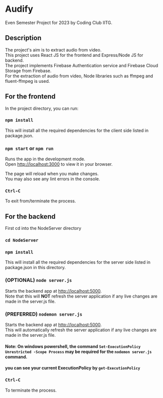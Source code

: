 # Audify

Even Semester Project for 2023 by Coding Club IITG.

## Description

The project's aim is to extract audio from video.\
This project uses React JS for the frontend and Express/Node JS for backend.\
The project implements Firebase Authentication service and Firebase Cloud Storage from Firebase.\
For the extraction of audio from video, Node libraries such as ffmpeg and fluent-ffmpeg is used.

## For the frontend

In the project directory, you can run:

### `npm install`

This will install all the required dependencies for the client side listed in package.json.

### `npm start` or `npm run`
Runs the app in the development mode.\
Open [http://localhost:3000](http://localhost:3000) to view it in your browser.

The page will reload when you make changes.\
You may also see any lint errors in the console.

### `Ctrl-C`
To exit from/terminate the process.

## For the backend

First cd into the NodeServer directory

### `cd NodeServer`

### `npm install` 
This will install all the required dependencies for the server side listed in package.json in this directory.

### (OPTIONAL) `node server.js`
Starts the backend app at [http://localhost:5000](http://localhost:5000).\
Note that this will **NOT** refresh the server application if any live changes are made in the server.js file.

### (PREFERRED) `nodemon server.js`
Starts the backend app at [http://localhost:5000](http://localhost:5000).\
This will automatically refresh the server application if any live changes are made in the server.js file.

#### Note: On windows powershell, the command `Set-ExecutionPolicy Unrestricted -Scope Process` may be required for the `nodemon server.js` command.
#### you can see your current ExecutionPolicy by `get-ExecutionPolicy`

### `Ctrl-C`
To terminate the process.

